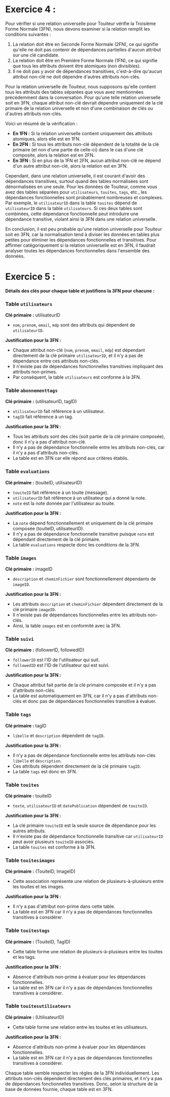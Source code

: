 # Exercice 4 :

Pour vérifier si une relation universelle pour Touiteur vérifie la Troisième Forme Normale (3FN), nous devons examiner si la relation remplit les conditions suivantes :

1. La relation doit être en Seconde Forme Normale (2FN), ce qui signifie qu'elle ne doit pas contenir de dépendances partielles d'aucun attribut sur une clé candidate.
2. La relation doit être en Première Forme Normale (1FN), ce qui signifie que tous les attributs doivent être atomiques (non divisibles).
3. Il ne doit pas y avoir de dépendances transitives, c'est-à-dire qu'aucun attribut non-clé ne doit dépendre d'autres attributs non-clés.

Pour la relation universelle de Touiteur, nous supposons qu'elle contient tous les attributs des tables séparées que vous avez mentionnées précédemment dans la conversation.
Pour qu'une telle relation universelle soit en 3FN, chaque attribut non-clé devrait dépendre uniquement de la clé primaire de la relation universelle et non d'une combinaison de clés ou d'autres attributs non-clés.

Voici un résumé de la vérification :

- **En 1FN :** Si la relation universelle contient uniquement des attributs atomiques, alors elle est en 1FN.
- **En 2FN :** Si tous les attributs non-clé dépendent de la totalité de la clé primaire (et non d'une partie de celle-ci) dans le cas d'une clé composite, alors la relation est en 2FN.
- **En 3FN :** Si en plus de la 1FN et 2FN, aucun attribut non-clé ne dépend d'un autre attribut non-clé, alors la relation est en 3FN.

Cependant, dans une relation universelle, il est courant d'avoir des dépendances transitives, surtout quand des tables normalisées sont dénormalisées en une seule.
Pour les données de Touiteur, comme vous avez des tables séparées pour `utilisateurs`, `touites`, `tags`, etc., les dépendances fonctionnelles sont probablement nombreuses et complexes.
Par exemple, le `utilisateurID` dans la table `touites` dépend de `utilisateurID` dans la table `utilisateurs`.
Si ces deux tables sont combinées, cette dépendance fonctionnelle peut introduire une dépendance transitive, violant ainsi la 3FN dans une relation universelle.

En conclusion, il est peu probable qu'une relation universelle pour Touiteur soit en 3FN, car la normalisation tend à diviser les données en tables plus petites pour éliminer les dépendances fonctionnelles et transitives.
Pour affirmer catégoriquement si la relation universelle est en 3FN, il faudrait analyser toutes les dépendances fonctionnelles dans l'ensemble des données.

# Exercice 5 :

**Détails des clés pour chaque table et justifions la 3FN pour chacune :**

### Table `utilisateurs`
**Clé primaire :** utilisateurID
- `nom`, `prenom`, `email`, `mdp` sont des attributs qui dépendent de `utilisateurID`.

**Justification pour la 3FN :**
- Chaque attribut non-clé (`nom`, `prenom`, `email`, `mdp`) est dépendant directement de la clé primaire `utilisateurID`, et il n'y a pas de dépendance entre ces attributs non-clés.
- Il n'existe pas de dépendances fonctionnelles transitives impliquant des attributs non-primes.
- Par conséquent, la table `utilisateurs` est conforme à la 3FN.

### Table `abonnementtags`
**Clé primaire :** (utilisateurID, tagID)
- `utilisateurID` fait référence à un utilisateur.
- `tagID` fait référence à un tag.

**Justification pour la 3FN :**
- Tous les attributs sont des clés (soit partie de la clé primaire composée), donc il n'y a pas d'attribut non-clé.
- Il n'y a pas de dépendance fonctionnelle entre les attributs non-clés, car il n'y a pas d'attributs non-clés.
- La table est en 3FN car elle répond aux critères établis.

### Table `evaluations`
**Clé primaire :** (touiteID, utilisateurID)
- `touiteID` fait référence à un touite (message).
- `utilisateurID` fait référence à un utilisateur qui a donné la note.
- `note` est la note donnée par l'utilisateur au touite.

**Justification pour la 3FN :**
- La `note` dépend fonctionnellement et uniquement de la clé primaire composée (touiteID, utilisateurID).
- Il n'y a pas de dépendance fonctionnelle transitive puisque `note` est dépendant directement de la clé primaire.
- La table `evaluations` respecte donc les conditions de la 3FN.

### Table `images`
**Clé primaire :** imageID
- `description` et `cheminFichier` sont fonctionnellement dépendants de `imageID`.

**Justification pour la 3FN :**
- Les attributs `description` et `cheminFichier` dépendent directement de la clé primaire `imageID`.
- Il n'existe pas de dépendances fonctionnelles entre les attributs non-clés.
- Ainsi, la table `images` est en conformité avec la 3FN.

### Table `suivi`
**Clé primaire :** (followerID, followedID)
- `followerID` est l'ID de l'utilisateur qui suit.
- `followedID` est l'ID de l'utilisateur qui est suivi.

**Justification pour la 3FN :**
- Chaque attribut fait partie de la clé primaire composée et il n'y a pas d'attributs non-clés.
- La table est automatiquement en 3FN, car il n'y a pas d'attributs non-clés et donc pas de dépendances fonctionnelles transitive à évaluer.

### Table `tags`
**Clé primaire :** tagID
- `libelle` et `description` dépendent de `tagID`.

**Justification pour la 3FN :**
- Il n'y a pas de dépendance fonctionnelle entre les attributs non-clés `libelle` et `description`.
- Ces attributs dépendent directement de la clé primaire `tagID`.
- La table `tags` est donc en 3FN.

### Table `touites`
**Clé primaire :** touiteID
- `texte`, `utilisateurID` et `datePublication` dépendent de `touiteID`.

**Justification pour la 3FN :**
- La clé primaire `touiteID` est la seule source de dépendance pour les autres attributs.
- Il n'existe pas de dépendance fonctionnelle transitive car `utilisateurID` peut avoir plusieurs `touiteID` associés.
- La table `touites` est conforme à la 3FN.

### Table `touitesimages`
**Clé primaire :** (TouiteID, ImageID)
- Cette association représente une relation de plusieurs-à-plusieurs entre les touites et les images.

**Justification pour la 3FN :**
- Il n'y a pas d'attribut non-prime dans cette table.
- La table est en 3FN car il n'y a pas de dépendances fonctionnelles transitives à considérer.

### Table `touitestags`
**Clé primaire :** (TouiteID, TagID)
- Cette table forme une relation de plusieurs-à-plusieurs entre les touites et les tags.

**Justification pour la 3FN :**
- Absence d'attributs non-prime à évaluer pour les dépendances fonctionnelles.
- La table est en 3FN car il n'y a pas de dépendances fonctionnelles transitives à considérer.

### Table `touitesutilisateurs`
**Clé primaire :** (UtilisateurID)
- Cette table forme une relation entre les touites et les utilisateurs.

**Justification pour la 3FN :**
- Absence d'attributs non-prime à évaluer pour les dépendances fonctionnelles.
- La table est en 3FN car il n'y a pas de dépendances fonctionnelles transitives à considérer.

Chaque table semble respecter les règles de la 3FN individuellement.
Les attributs non-clés dépendent directement des clés primaires, et il n'y a pas de dépendances fonctionnelles transitives.
Donc, selon la structure de la base de données fournie, chaque table est en 3FN.